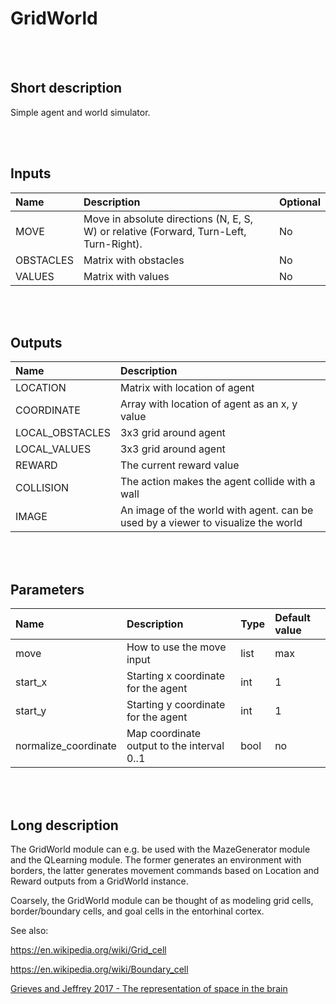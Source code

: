 # GridWorld


<br><br>
## Short description

Simple agent and world simulator.

<br><br>

## Inputs

|Name|Description|Optional|
|:----|:-----------|:-------|
|MOVE|Move in absolute directions (N, E, S, W) or relative (Forward, Turn-Left, Turn-Right).|No|
|OBSTACLES|Matrix with obstacles|No|
|VALUES|Matrix with values|No|

<br><br>

## Outputs

|Name|Description|
|:----|:-----------|
|LOCATION|Matrix with location of agent|
|COORDINATE|Array with location of agent as an x, y value|
|LOCAL_OBSTACLES|3x3 grid around agent|
|LOCAL_VALUES|3x3 grid around agent|
|REWARD|The current reward value|
|COLLISION|The action makes the agent collide with a wall|
|IMAGE|An image of the world with agent. can be used by a viewer to visualize the world|

<br><br>

## Parameters

|Name|Description|Type|Default value|
|:----|:-----------|:----|:-------------|
|move|How to use the move input|list|max|
|start_x|Starting x coordinate for the agent|int|1|
|start_y|Starting y coordinate for the agent|int|1|
|normalize_coordinate|Map coordinate output to the interval 0..1|bool|no|

<br><br>
## Long description
The GridWorld module can e.g. be used with the MazeGenerator module and the QLearning module. The former generates an environment with borders, the latter generates movement commands based on Location and Reward outputs from a GridWorld instance.

Coarsely, the GridWorld module can be thought of as modeling grid cells, border/boundary cells, and goal cells in the entorhinal cortex.

See also:

https://en.wikipedia.org/wiki/Grid_cell

https://en.wikipedia.org/wiki/Boundary_cell

[Grieves and Jeffrey 2017 - The representation of space in the brain](https://www.sciencedirect.com/science/article/pii/S0376635716302480?casa_token=iuWm55YA-i4AAAAA:_rA4_oHQRCRIbCgB36-EqPVtXluLJ8VWypl3bHoRbpnMTrL7fbnSt7lg7JrJzzdLrS3TnVdvXQ) 
